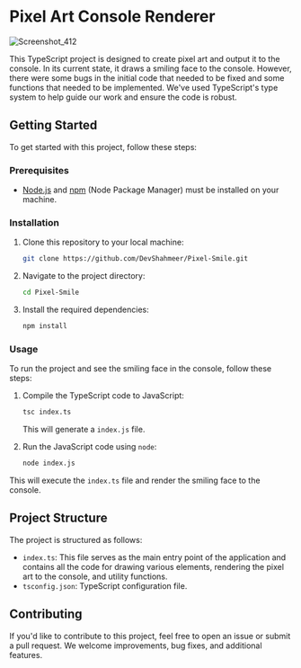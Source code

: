 

# Pixel Art Console Renderer

![Screenshot_412](https://github.com/DevShahmeer/Pixel-Smile/assets/108333592/3e97c151-ccea-4140-90d2-eb6d82e2ecaf)

This TypeScript project is designed to create pixel art and output it to the console. In its current state, it draws a smiling face to the console. However, there were some bugs in the initial code that needed to be fixed and some functions that needed to be implemented. We've used TypeScript's type system to help guide our work and ensure the code is robust.

## Getting Started

To get started with this project, follow these steps:

### Prerequisites

- [Node.js](https://nodejs.org/) and [npm](https://www.npmjs.com/) (Node Package Manager) must be installed on your machine.

### Installation

1. Clone this repository to your local machine:

   ```bash
   git clone https://github.com/DevShahmeer/Pixel-Smile.git
   ```

2. Navigate to the project directory:

   ```bash
   cd Pixel-Smile
   ```

3. Install the required dependencies:

   ```bash
   npm install
   ```

### Usage

To run the project and see the smiling face in the console, follow these steps:

1. Compile the TypeScript code to JavaScript:

   ```bash
   tsc index.ts
   ```

   This will generate a `index.js` file.

2. Run the JavaScript code using `node`:

   ```bash
   node index.js
   ```

This will execute the `index.ts` file and render the smiling face to the console.

## Project Structure

The project is structured as follows:

- `index.ts`: This file serves as the main entry point of the application and contains all the code for drawing various elements, rendering the pixel art to the console, and utility functions.
- `tsconfig.json`: TypeScript configuration file.

## Contributing

If you'd like to contribute to this project, feel free to open an issue or submit a pull request. We welcome improvements, bug fixes, and additional features.

